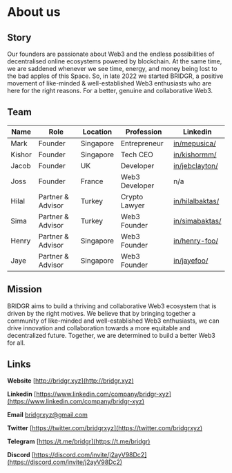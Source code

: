 # About us

## Story

Our founders are passionate about Web3 and the endless possibilities of decentralised online ecosystems powered by blockchain. At the same time, we are saddened whenever we see time, energy, and money being lost to the bad apples of this Space. So, in late 2022 we started BRIDGR, a positive movement of like-minded & well-established Web3 enthusiasts who are here for the right reasons. For a better, genuine and collaborative Web3.



## Team

| Name   | Role              | Location  | Profession     | Linkedin                                                    |
| ------ | ----------------- | --------- | -------------- | ----------------------------------------------------------- |
| Mark   | Founder           | Singapore | Entrepreneur   | [in/mepusica/](https://www.linkedin.com/in/mepusica/)       |
| Kishor | Founder           | Singapore | Tech CEO       | [in/kishormm/](https://www.linkedin.com/in/kishormm/)       |
| Jacob  | Founder           | UK        | Developer      | [in/jebclayton/](https://www.linkedin.com/in/jebclayton/)   |
| Joss   | Founder           | France    | Web3 Developer | n/a                                                         |
| Hilal  | Partner & Advisor | Turkey    | Crypto Lawyer  | [in/hilalbaktas/](https://www.linkedin.com/in/hilalbaktas/) |
| Sima   | Partner & Advisor | Turkey    | Web3 Founder   | [in/simabaktas/](https://www.linkedin.com/in/simabaktas/)   |
| Henry  | Partner & Advisor | Singapore | Web3 Founder   | [in/henry-foo/](https://www.linkedin.com/in/henry-foo/)     |
| Jaye   | Partner & Advisor | Singapore | Web3 Founder   | [in/jayefoo/](https://www.linkedin.com/in/jayefoo/)         |



## Mission

BRIDGR aims to build a thriving and collaborative Web3 ecosystem that is driven by the right motives. We believe that by bringing together a community of like-minded and well-established Web3 enthusiasts, we can drive innovation and collaboration towards a more equitable and decentralized future. Together, we are determined to build a better Web3 for all.



## Links

**Website** [http://bridgr.xyz](http://bridgr.xyz)

**Linkedin** [https://www.linkedin.com/company/bridgr-xyz](https://www.linkedin.com/company/bridgr-xyz)

**Email** [bridgrxyz@gmail.com](mailto:bridgrxyz@gmail.com)

**Twitter** [https://twitter.com/bridgrxyz](https://twitter.com/bridgrxyz)

**Telegram** [https://t.me/bridgr](https://t.me/bridgr)

**Discord** [https://discord.com/invite/j2ayV98Dc2](https://discord.com/invite/j2ayV98Dc2)
